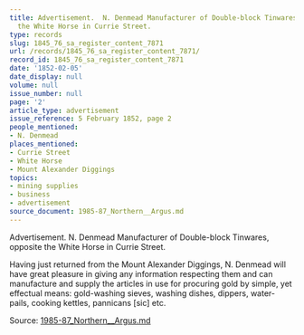 ```yaml
---
title: Advertisement.  N. Denmead Manufacturer of Double-block Tinwares, opposite
  the White Horse in Currie Street.
type: records
slug: 1845_76_sa_register_content_7871
url: /records/1845_76_sa_register_content_7871/
record_id: 1845_76_sa_register_content_7871
date: '1852-02-05'
date_display: null
volume: null
issue_number: null
page: '2'
article_type: advertisement
issue_reference: 5 February 1852, page 2
people_mentioned:
- N. Denmead
places_mentioned:
- Currie Street
- White Horse
- Mount Alexander Diggings
topics:
- mining supplies
- business
- advertisement
source_document: 1985-87_Northern__Argus.md
---
```


Advertisement.  N. Denmead Manufacturer of Double-block Tinwares, opposite the White Horse in Currie Street.

Having just returned from the Mount Alexander Diggings, N. Denmead will have great pleasure in giving any information respecting them and can manufacture and supply the articles in use for procuring gold by simple, yet effectual means: gold-washing sieves, washing dishes, dippers, water-pails, cooking kettles, pannicans [sic] etc.


Source: [1985-87_Northern__Argus.md](/downloads/markdown/1985-87_Northern__Argus.md)
